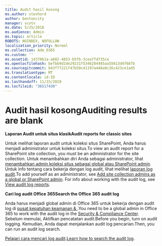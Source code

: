 ```yaml
---
title: Audit hasil kosong
ms.author: stevhord
author: bentoncity
manager: scotv
ms.date: 5/25/2018
ms.audience: Admin
ms.topic: article
ROBOTS: NOINDEX, NOFOLLOW
localization_priority: Normal
ms.collection: Adm_O365
ms.custom: ''
ms.assetid: 1437061a-a602-4853-b5fb-3cea7fd735ce
ms.openlocfilehash: befbb9d2de29231f5346284485aa55613d4f687b
ms.sourcegitcommit: b43f77221f47b50c41197a448a9c26c423ce1ad5
ms.translationtype: MT
ms.contentlocale: id-ID
ms.lasthandoff: 11/15/2019
ms.locfileid: "36517430"
---
```

# <a name="auditing-results-are-blank"></a><span data-ttu-id="a498a-102">Audit hasil kosong</span><span class="sxs-lookup"><span data-stu-id="a498a-102">Auditing results are blank</span></span>

 <span data-ttu-id="a498a-103">**Laporan Audit untuk situs klasik**</span><span class="sxs-lookup"><span data-stu-id="a498a-103">**Audit reports for classic sites**</span></span>
  
<span data-ttu-id="a498a-104">Untuk melihat laporan audit untuk koleksi situs SharePoint, Anda harus menjadi administrator untuk koleksi situs.</span><span class="sxs-lookup"><span data-stu-id="a498a-104">To view an audit report for a SharePoint site collection, you must be an administrator for the site collection.</span></span> <span data-ttu-id="a498a-105">Untuk menambahkan diri Anda sebagai administrator, lihat [menambahkan admin koleksi situs sebagai global atau SharePoint admin](https://go.microsoft.com/fwlink/?linkid=869390). Untuk info tentang cara bekerja dengan log audit, lihat melihat [laporan log audit](https://go.microsoft.com/fwlink/?linkid=395237).</span><span class="sxs-lookup"><span data-stu-id="a498a-105">To add yourself as an administrator, see [Add site collection admins as a global or SharePoint admin](https://go.microsoft.com/fwlink/?linkid=869390). For info about working with the audit log, see [View audit log reports](https://go.microsoft.com/fwlink/?linkid=395237).</span></span> 
  
 <span data-ttu-id="a498a-106">**Cari log audit Office 365**</span><span class="sxs-lookup"><span data-stu-id="a498a-106">**Search the Office 365 audit log**</span></span>
  
<span data-ttu-id="a498a-107">Anda harus menjadi global admin di Office 365 untuk bekerja dengan audit log di [pusat kepatuhan keamanan &amp; ](https://protection.office.com).</span><span class="sxs-lookup"><span data-stu-id="a498a-107">You need to be a global admin in Office 365 to work with the audit log in the [Security &amp; Compliance Center](https://protection.office.com).</span></span> <span data-ttu-id="a498a-108">Sebelum memulai, Aktifkan pencatatan audit.</span><span class="sxs-lookup"><span data-stu-id="a498a-108">Before you begin, turn on audit logging.</span></span> <span data-ttu-id="a498a-109">Kemudian, Anda dapat menjalankan audit log pencarian.</span><span class="sxs-lookup"><span data-stu-id="a498a-109">Then, you can run an audit log search.</span></span> 
  
<span data-ttu-id="a498a-110">[Pelajari cara mencari log audit](https://go.microsoft.com/fwlink/?linkid=708432).</span><span class="sxs-lookup"><span data-stu-id="a498a-110">[Learn how to search the audit log](https://go.microsoft.com/fwlink/?linkid=708432).</span></span>
  

